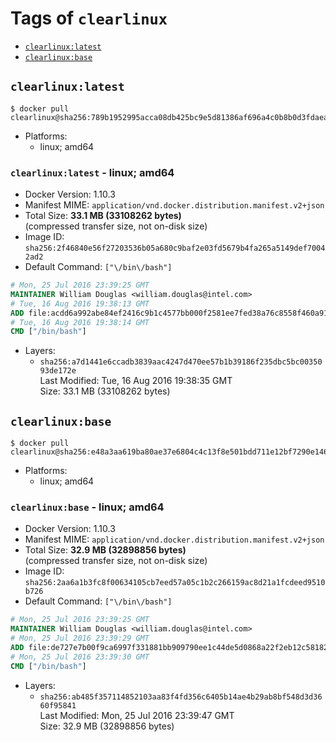 <!-- THIS FILE IS GENERATED VIA './update-tag-details.sh' -->

# Tags of `clearlinux`

-	[`clearlinux:latest`](#clearlinuxlatest)
-	[`clearlinux:base`](#clearlinuxbase)

## `clearlinux:latest`

```console
$ docker pull clearlinux@sha256:789b1952995acca08db425bc9e5d81386af696a4c0b8b0d3fdaeaf251172a192
```

-	Platforms:
	-	linux; amd64

### `clearlinux:latest` - linux; amd64

-	Docker Version: 1.10.3
-	Manifest MIME: `application/vnd.docker.distribution.manifest.v2+json`
-	Total Size: **33.1 MB (33108262 bytes)**  
	(compressed transfer size, not on-disk size)
-	Image ID: `sha256:2f46840e56f27203536b05a680c9baf2e03fd5679b4fa265a5149def70042ad2`
-	Default Command: `["\/bin\/bash"]`

```dockerfile
# Mon, 25 Jul 2016 23:39:25 GMT
MAINTAINER William Douglas <william.douglas@intel.com>
# Tue, 16 Aug 2016 19:38:13 GMT
ADD file:acdd6a992abe84ef2416c9b1c4577bb000f2581ee7fed38a76c8558f460a910f in /
# Tue, 16 Aug 2016 19:38:14 GMT
CMD ["/bin/bash"]
```

-	Layers:
	-	`sha256:a7d1441e6ccadb3839aac4247d470ee57b1b39186f235dbc5bc0035093de172e`  
		Last Modified: Tue, 16 Aug 2016 19:38:35 GMT  
		Size: 33.1 MB (33108262 bytes)

## `clearlinux:base`

```console
$ docker pull clearlinux@sha256:e48a3aa619ba80ae37e6804c4c13f8e501bdd711e12bf7290e1466fba0ce5a86
```

-	Platforms:
	-	linux; amd64

### `clearlinux:base` - linux; amd64

-	Docker Version: 1.10.3
-	Manifest MIME: `application/vnd.docker.distribution.manifest.v2+json`
-	Total Size: **32.9 MB (32898856 bytes)**  
	(compressed transfer size, not on-disk size)
-	Image ID: `sha256:2aa6a1b3fc8f00634105cb7eed57a05c1b2c266159ac8d21a1fcdeed9510b726`
-	Default Command: `["\/bin\/bash"]`

```dockerfile
# Mon, 25 Jul 2016 23:39:25 GMT
MAINTAINER William Douglas <william.douglas@intel.com>
# Mon, 25 Jul 2016 23:39:29 GMT
ADD file:de727e7b00f9ca6997f331881bb909790ee1c44de5d0868a22f2eb12c5818222 in /
# Mon, 25 Jul 2016 23:39:30 GMT
CMD ["/bin/bash"]
```

-	Layers:
	-	`sha256:ab485f357114852103aa83f4fd356c6405b14ae4b29ab8bf548d3d3660f95841`  
		Last Modified: Mon, 25 Jul 2016 23:39:47 GMT  
		Size: 32.9 MB (32898856 bytes)

